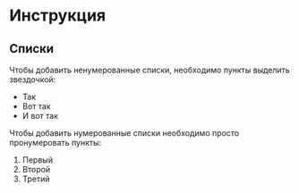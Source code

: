 














# Инструкция

## Списки 

Чтобы добавить ненумерованные списки, необходимо пункты выделить звездочкой:
* Так
* Вот так
* И вот так

Чтобы добавить нумерованные списки необходимо просто пронумеровать пункты:
1. Первый
2. Второй
3. Третий 
